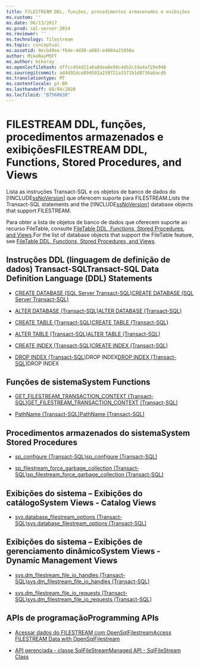 ```yaml
---
title: FILESTREAM DDL, funções, procedimentos armazenados e exibições | Microsoft Docs
ms.custom: ''
ms.date: 06/13/2017
ms.prod: sql-server-2014
ms.reviewer: ''
ms.technology: filestream
ms.topic: conceptual
ms.assetid: 9ecb49ee-f64e-4d30-a803-e4064a21950a
author: MikeRayMSFT
ms.author: mikeray
ms.openlocfilehash: dffcc454d21a0a8dea0e98c4db2c19a4af29e948
ms.sourcegitcommit: ad4d92dce894592a259721a1571b1d8736abacdb
ms.translationtype: MT
ms.contentlocale: pt-BR
ms.lasthandoff: 08/04/2020
ms.locfileid: "87568638"
---
```

# <a name="filestream-ddl-functions-stored-procedures-and-views"></a><span data-ttu-id="7c93f-102">FILESTREAM DDL, funções, procedimentos armazenados e exibições</span><span class="sxs-lookup"><span data-stu-id="7c93f-102">FILESTREAM DDL, Functions, Stored Procedures, and Views</span></span>
  <span data-ttu-id="7c93f-103">Lista as instruções Transact-SQL e os objetos de banco de dados do [!INCLUDE[ssNoVersion](../../includes/ssnoversion-md.md)] que oferecem suporte para FILESTREAM.</span><span class="sxs-lookup"><span data-stu-id="7c93f-103">Lists the Transact-SQL statements and the [!INCLUDE[ssNoVersion](../../includes/ssnoversion-md.md)] database objects that support FILESTREAM.</span></span>  
  
 <span data-ttu-id="7c93f-104">Para obter a lista de objetos de banco de dados que oferecem suporte ao recurso FileTable, consulte [FileTable DDL, Functions, Stored Procedures, and Views](../views/views.md).</span><span class="sxs-lookup"><span data-stu-id="7c93f-104">For the list of database objects that support the FileTable feature, see [FileTable DDL, Functions, Stored Procedures, and Views](../views/views.md).</span></span>  
  
##  <a name="transact-sql-data-definition-language-ddl-statements"></a><a name="ddl"></a> <span data-ttu-id="7c93f-105">Instruções DDL (linguagem de definição de dados) Transact-SQL</span><span class="sxs-lookup"><span data-stu-id="7c93f-105">Transact-SQL Data Definition Language (DDL) Statements</span></span>  
  
-   [<span data-ttu-id="7c93f-106">CREATE DATABASE &#40;SQL Server Transact-SQL&#41;</span><span class="sxs-lookup"><span data-stu-id="7c93f-106">CREATE DATABASE &#40;SQL Server Transact-SQL&#41;</span></span>](/sql/t-sql/statements/create-database-sql-server-transact-sql)  
  
-   [<span data-ttu-id="7c93f-107">ALTER DATABASE &#40;Transact-SQL&#41;</span><span class="sxs-lookup"><span data-stu-id="7c93f-107">ALTER DATABASE &#40;Transact-SQL&#41;</span></span>](/sql/t-sql/statements/alter-database-transact-sql)  
  
-   [<span data-ttu-id="7c93f-108">CREATE TABLE &#40;Transact-SQL&#41;</span><span class="sxs-lookup"><span data-stu-id="7c93f-108">CREATE TABLE &#40;Transact-SQL&#41;</span></span>](/sql/t-sql/statements/create-table-transact-sql)  
  
-   [<span data-ttu-id="7c93f-109">ALTER TABLE &#40;Transact-SQL&#41;</span><span class="sxs-lookup"><span data-stu-id="7c93f-109">ALTER TABLE &#40;Transact-SQL&#41;</span></span>](/sql/t-sql/statements/alter-table-transact-sql)  
  
-   [<span data-ttu-id="7c93f-110">CREATE INDEX &#40;Transact-SQL&#41;</span><span class="sxs-lookup"><span data-stu-id="7c93f-110">CREATE INDEX &#40;Transact-SQL&#41;</span></span>](/sql/t-sql/statements/create-index-transact-sql)  
  
-   <span data-ttu-id="7c93f-111">[DROP INDEX &#40;Transact-SQL&#41;](/sql/t-sql/statements/drop-index-transact-sql)DROP INDEX</span><span class="sxs-lookup"><span data-stu-id="7c93f-111">[DROP INDEX &#40;Transact-SQL&#41;](/sql/t-sql/statements/drop-index-transact-sql)DROP INDEX</span></span>  
  
##  <a name="system-functions"></a><a name="func"></a> <span data-ttu-id="7c93f-112">Funções de sistema</span><span class="sxs-lookup"><span data-stu-id="7c93f-112">System Functions</span></span>  
  
-   [<span data-ttu-id="7c93f-113">GET_FILESTREAM_TRANSACTION_CONTEXT &#40;Transact-SQL&#41;</span><span class="sxs-lookup"><span data-stu-id="7c93f-113">GET_FILESTREAM_TRANSACTION_CONTEXT &#40;Transact-SQL&#41;</span></span>](/sql/t-sql/functions/get-filestream-transaction-context-transact-sql)  
  
-   [<span data-ttu-id="7c93f-114">PathName &#40;Transact-SQL&#41;</span><span class="sxs-lookup"><span data-stu-id="7c93f-114">PathName &#40;Transact-SQL&#41;</span></span>](/sql/relational-databases/system-functions/pathname-transact-sql)  
  
##  <a name="system-stored-procedures"></a><a name="proc"></a> <span data-ttu-id="7c93f-115">Procedimentos armazenados do sistema</span><span class="sxs-lookup"><span data-stu-id="7c93f-115">System Stored Procedures</span></span>  
  
-   [<span data-ttu-id="7c93f-116">sp_configure &#40;Transact-SQL&#41;</span><span class="sxs-lookup"><span data-stu-id="7c93f-116">sp_configure &#40;Transact-SQL&#41;</span></span>](/sql/relational-databases/system-stored-procedures/sp-configure-transact-sql)  
  
-   [<span data-ttu-id="7c93f-117">sp_filestream_force_garbage_collection &#40;Transact-SQL&#41;</span><span class="sxs-lookup"><span data-stu-id="7c93f-117">sp_filestream_force_garbage_collection &#40;Transact-SQL&#41;</span></span>](/sql/relational-databases/system-stored-procedures/filestream-and-filetable-sp-filestream-force-garbage-collection)  
  
##  <a name="system-views---catalog-views"></a><a name="cat"></a> <span data-ttu-id="7c93f-118">Exibições do sistema – Exibições do catálogo</span><span class="sxs-lookup"><span data-stu-id="7c93f-118">System Views - Catalog Views</span></span>  
  
-   [<span data-ttu-id="7c93f-119">sys.database_filestream_options &#40;Transact-SQL&#41;</span><span class="sxs-lookup"><span data-stu-id="7c93f-119">sys.database_filestream_options &#40;Transact-SQL&#41;</span></span>](/sql/relational-databases/system-catalog-views/sys-database-filestream-options-transact-sql)  
  
##  <a name="system-views---dynamic-management-views"></a><a name="dmv"></a> <span data-ttu-id="7c93f-120">Exibições do sistema – Exibições de gerenciamento dinâmico</span><span class="sxs-lookup"><span data-stu-id="7c93f-120">System Views - Dynamic Management Views</span></span>  
  
-   [<span data-ttu-id="7c93f-121">sys.dm_filestream_file_io_handles &#40;Transact-SQL&#41;</span><span class="sxs-lookup"><span data-stu-id="7c93f-121">sys.dm_filestream_file_io_handles &#40;Transact-SQL&#41;</span></span>](/sql/relational-databases/system-dynamic-management-views/sys-dm-filestream-file-io-handles-transact-sql)  
  
-   [<span data-ttu-id="7c93f-122">sys.dm_filestream_file_io_requests &#40;Transact-SQL&#41;</span><span class="sxs-lookup"><span data-stu-id="7c93f-122">sys.dm_filestream_file_io_requests &#40;Transact-SQL&#41;</span></span>](/sql/relational-databases/system-dynamic-management-views/sys-dm-filestream-file-io-requests-transact-sql)  
  
##  <a name="programming-apis"></a><a name="api"></a> <span data-ttu-id="7c93f-123">APIs de programação</span><span class="sxs-lookup"><span data-stu-id="7c93f-123">Programming APIs</span></span>  
  
-   [<span data-ttu-id="7c93f-124">Acessar dados do FILESTREAM com OpenSqlFilestream</span><span class="sxs-lookup"><span data-stu-id="7c93f-124">Access FILESTREAM Data with OpenSqlFilestream</span></span>](access-filestream-data-with-opensqlfilestream.md)  
  
-   [<span data-ttu-id="7c93f-125">API gerenciada - classe SqlFileStream</span><span class="sxs-lookup"><span data-stu-id="7c93f-125">Managed API - SqlFileStream Class</span></span>](https://go.microsoft.com/fwlink/?LinkId=220875)  
  
  

